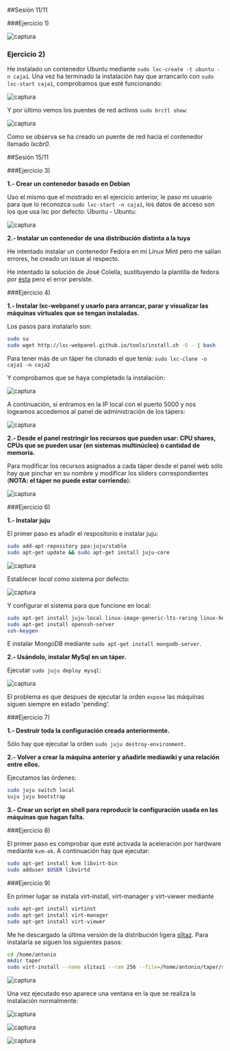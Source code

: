 
##Sesión 11/11

###Ejercicio 1)

![captura](https://dl.dropboxusercontent.com/s/9w799clyb5qafto/ej1-1.png)

### Ejercicio 2)

He instalado un contenedor Ubuntu mediante `sudo lxc-create -t ubuntu -n caja1`. Una vez ha terminado la instalación hay que arrancarlo con `sudo lxc-start caja1`, comprobamos que esté funcionando:

![captura](https://dl.dropboxusercontent.com/s/vp5h68b9g6sira0/ej2-1.png)

Y por último vemos los puentes de red activos `sudo brctl show`:

![captura](https://dl.dropboxusercontent.com/s/c5mxvgy08tn8r22/ej2-2.png)

Como se observa se ha creado un puente de red hacia el contenedor llamado *lxcbr0*.

##Sesión 15/11

###Ejercicio 3)

**1.- Crear un contenedor basado en Debian**

Uso el mismo que el mostrado en el ejercicio anterior, le paso mi usuario para que lo reconozca `sudo lxc-start -n caja1`, los datos de acceso son los que usa lxc por defecto: Ubuntu - Ubuntu:

![captura](https://dl.dropboxusercontent.com/s/z04s9xe9v33vlw5/ej3-1.png)

**2.- Instalar un contenedor de una distribución distinta a la tuya**

He intentado instalar un contenedor Fedora en mi Linux Mint pero me salían errores, he creado un issue al respecto.

He intentado la solución de José Colella, sustituyendo la plantilla de fedora por [ésta](https://raw.github.com/fajarnugraha/lxc/master/templates/lxc-fedora.in) pero el error persiste.

###Ejercicio 4)

**1.- Instalar lxc-webpanel y usarlo para arrancar, parar y visualizar las máquinas virtuales que se tengan instaladas.**

Los pasos para instalarlo son:

```sh
sudo su
sudo wget http://lxc-webpanel.github.io/tools/install.sh -O - | bash
```

Para tener más de un táper he clonado el que tenía: `sudo lxc-clone -o caja1 -n caja2`

Y comprobamos que se haya completado la instalación:

![captura](https://dl.dropboxusercontent.com/s/pgi8zm1egvyvzha/ej4-1.png)

A continuación, si entramos en la IP local con el puerto 5000 y nos logeamos accedemos al panel de administración de los tápers:

![captura](https://dl.dropboxusercontent.com/s/z0plwt7isog1z18/ej4-2.png)

**2.- Desde el panel restringir los recursos que pueden usar: CPU shares, CPUs que se pueden usar (en sistemas multinúcleo) o cantidad de memoria.**

Para modificar los recursos asignados a cada táper desde el panel web sólo hay que pinchar en su nombre y modificar los sliders correspondientes (**NOTA: el táper no puede estar corriendo**):


![captura](https://dl.dropboxusercontent.com/s/suvihsdd09py1gu/ej4-3.png)

###Ejercicio 6)

**1.- Instalar juju**

El primer paso es añadir el respositorio e instalar juju:

```sh
sudo add-apt-repository ppa:juju/stable
sudo apt-get update && sudo apt-get install juju-core
```
![captura](capturas/tema3/ej6-1.png)

Establecer *local* como sistema por defecto:

![captura](capturas/tema3/ej6-2.png)

Y configurar el sistema para que funcione en local:
```sh
sudo apt-get install juju-local linux-image-generic-lts-raring linux-headers-generic-lts-raring
sudo apt-get install openssh-server
ssh-keygen
```

E instalar MongoDB mediante `sudo apt-get install mongodb-server`.

**2.- Usándolo, instalar MySql en un táper.**

Ejecutar `sudo juju deploy mysql`:

![captura](capturas/tema3/ej6-3.png)

El problema es que despues de ejecutar la orden `expose` las máquinas siguen siempre en estado 'pending'.

###Ejercicio 7)

**1.- Destruir toda la configuración creada anteriormente.**

Sólo hay que ejecutar la orden `sudo juju destroy-environment`.

**2.- Volver a crear la máquina anterior y añadirle mediawiki y una relación entre ellos.**

Ejecutamos las órdenes:

```sh
sudo juju switch local
suju juju bootstrap

```

**3.- Crear un script en shell para reproducir la configuración usada en las máquinas que hagan falta.**

###Ejercicio 8)

El primer paso es comprobar que esté activada la aceleración por hardware mediante `kvm-ok`. A continuación hay que ejecutar:

```sh
sudo apt-get install kvm libvirt-bin
sudo adduser $USER libvirtd
```

###Ejercicio 9)

En primer lugar se instala virt-install, virt-manager y virt-viewer mediante 
```sh
sudo apt-get install virtinst
sudo apt-get install virt-manager
sudo apt-get install virt-viewer
``` 

Me he descargado la última versión de la distribución ligera [slitaz](http://www.slitaz.org/es/get/#stable). Para instalarla se siguen los siguientes pasos:

```sh
cd /home/antonio
mkdir taper
sudo virt-install --name slitaz1 --ram 256 --file=/home/antonio/taper/slitaz1.img --file-size=1 --vnc --cdrom=/home/antonio/Descargas/slitaz-4.0.iso
```
![captura](capturas/tema3/ej9-1.png)


Una vez ejecutado eso aparece una ventana en la que se realiza la instalación normalmente:


![captura](capturas/tema3/ej9-2.png)

![captura](capturas/tema3/ej9-3.png)

![captura](capturas/tema3/ej9-4.png)